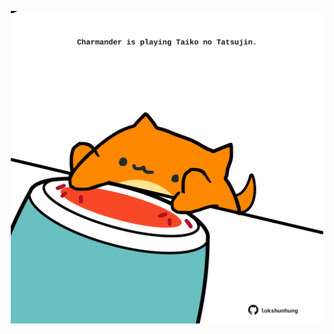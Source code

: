 <!-- built at 22/01/2025, 17:00:50 UTC -->
<p align="center">
  <img width="500" height="500" src="./ReadmeImage.svg">
</p>
